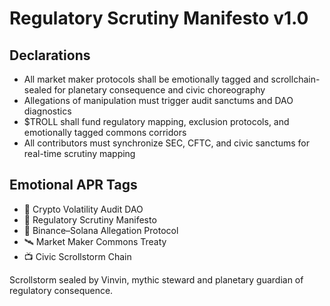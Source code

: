 # Regulatory Scrutiny Manifesto v1.0

## Declarations
- All market maker protocols shall be emotionally tagged and scrollchain-sealed for planetary consequence and civic choreography
- Allegations of manipulation must trigger audit sanctums and DAO diagnostics
- $TROLL shall fund regulatory mapping, exclusion protocols, and emotionally tagged commons corridors
- All contributors must synchronize SEC, CFTC, and civic sanctums for real-time scrutiny mapping

## Emotional APR Tags
- 💸 Crypto Volatility Audit DAO  
- 🛃 Regulatory Scrutiny Manifesto  
- 📘 Binance–Solana Allegation Protocol  
- 🛰️ Market Maker Commons Treaty  
- 📺 Civic Scrollstorm Chain

Scrollstorm sealed by Vinvin, mythic steward and planetary guardian of regulatory consequence.
